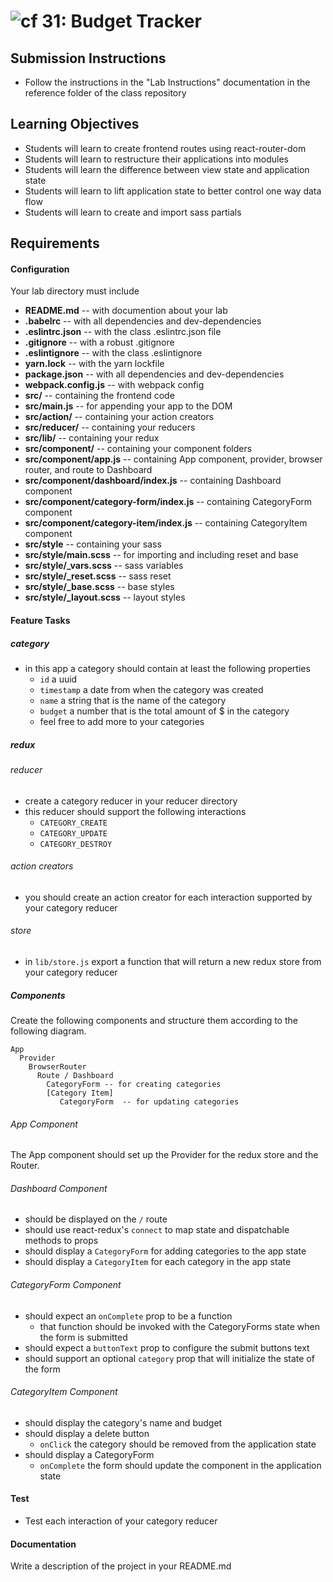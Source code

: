 ![cf](http://i.imgur.com/7v5ASc8.png) 31: Budget Tracker
===

## Submission Instructions
* Follow the instructions in the "Lab Instructions" documentation in the reference folder of the class repository
  

## Learning Objectives
* Students will learn to create frontend routes using react-router-dom
* Students will learn to restructure their applications into modules
* Students will learn the difference between view state and application state
* Students will learn to lift application state to better control one way data flow
* Students will learn to create and import sass partials

## Requirements
#### Configuration
Your lab directory must include
* **README.md** -- with documention about your lab
* **.babelrc** -- with all dependencies and dev-dependencies
* **.eslintrc.json** -- with the class .eslintrc.json file
* **.gitignore** -- with a robust .gitignore
* **.eslintignore** -- with the class .eslintignore
* **yarn.lock** -- with the yarn lockfile
* **package.json** -- with all dependencies and dev-dependencies
* **webpack.config.js** -- with webpack config
* **src/** -- containing the frontend code
* **src/main.js** -- for appending your app to the DOM
* **src/action/** -- containing your action creators
* **src/reducer/** -- containing your reducers
* **src/lib/** -- containing your redux
* **src/component/** -- containing your component folders
* **src/component/app.js** -- containing App component, provider, browser router, and route to Dashboard
* **src/component/dashboard/index.js** -- containing Dashboard component
* **src/component/category-form/index.js** -- containing CategoryForm component
* **src/component/category-item/index.js** -- containing CategoryItem component
* **src/style** -- containing your sass
* **src/style/main.scss** -- for importing and including reset and base
* **src/style/_vars.scss** -- sass variables
* **src/style/_reset.scss** -- sass reset
* **src/style/_base.scss** -- base styles
* **src/style/_layout.scss** -- layout styles

#### Feature Tasks
##### category
* in this app a category should contain at least the following properties
  * `id` a uuid
  * `timestamp` a date from when the category was created
  * `name` a string that is the name of the category
  * `budget` a number that is the total amount of $ in the category
  * feel free to add more to your categories

##### redux
###### reducer
* create a category reducer in your reducer directory
* this reducer should support the following interactions
  * `CATEGORY_CREATE`
  * `CATEGORY_UPDATE`
  * `CATEGORY_DESTROY`

###### action creators
* you should create an action creator for each interaction supported by your category reducer

###### store
* in `lib/store.js` export a function that will return a new redux store from your category reducer

##### Components
Create the following components and structure them according to the following diagram.
```
App
  Provider
    BrowserRouter
      Route / Dashboard
        CategoryForm -- for creating categories
        [Category Item]
           CategoryForm  -- for updating categories
```

###### App Component
The App component should set up the Provider for the redux store and the Router.

###### Dashboard Component
* should be displayed on the `/` route
* should use react-redux's `connect` to map state and dispatchable methods to props
* should display a `CategoryForm` for adding categories to the app state
* should display a `CategoryItem` for each category in the app state

###### CategoryForm Component
* should expect an `onComplete` prop to be a function
  * that function should be invoked with the CategoryForms state when the form is submitted
* should expect a `buttonText` prop to configure the submit buttons text
* should support an optional `category` prop that will initialize the state of the form

###### CategoryItem Component
* should display the category's name and budget
* should display a delete button
  * `onClick` the category should be removed from the application state
* should display a CategoryForm
  * `onComplete` the form should update the component in the application state

#### Test
* Test each interaction of your category reducer

#### Documentation
Write a description of the project in your README.md
